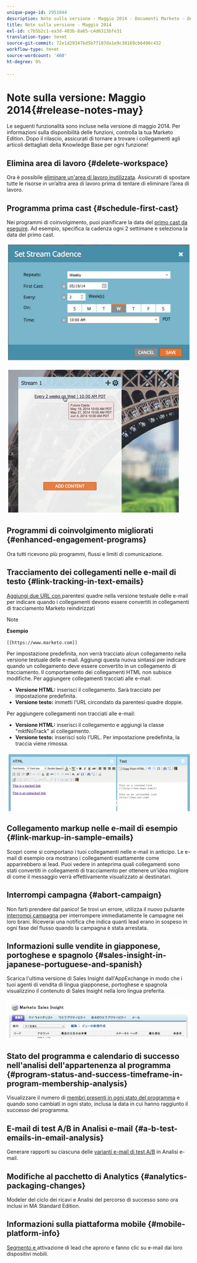 ```yaml
---
unique-page-id: 2951044
description: Note sulla versione - Maggio 2014 - Documenti Marketo - Documentazione del prodotto
title: Note sulla versione - Maggio 2014
exl-id: c7b5b2c1-ea3d-483b-8a65-c4d6313bfe31
translation-type: tm+mt
source-git-commit: 72e1d29347bd5b77107da1e9c30169cb6490c432
workflow-type: tm+mt
source-wordcount: '460'
ht-degree: 0%

---
```


# Note sulla versione: Maggio 2014{#release-notes-may}

Le seguenti funzionalità sono incluse nella versione di maggio 2014. Per informazioni sulla disponibilità delle funzioni, controlla la tua Marketo Edition. Dopo il rilascio, assicurati di tornare a trovare i collegamenti agli articoli dettagliati della Knowledge Base per ogni funzione!

## Elimina area di lavoro {#delete-workspace}

Ora è possibile [eliminare un&#39;area di lavoro inutilizzata](/help/marketo/product-docs/administration/workspaces-and-person-partitions/delete-a-workspace.md). Assicurati di spostare tutte le risorse in un’altra area di lavoro prima di tentare di eliminare l’area di lavoro.

## Programma prima cast {#schedule-first-cast}

Nei programmi di coinvolgimento, puoi pianificare la data del [primo cast da eseguire](/help/marketo/product-docs/email-marketing/drip-nurturing/engagement-program-streams/set-stream-cadence.md). Ad esempio, specifica la cadenza ogni 2 settimane e seleziona la data del primo cast.

![](assets/image2014-9-22-11-3a57-3a36.png)

![](assets/image2014-9-22-11-3a57-3a54.png)

## Programmi di coinvolgimento migliorati {#enhanced-engagement-programs}

Ora tutti ricevono più programmi, flussi e limiti di comunicazione.

## Tracciamento dei collegamenti nelle e-mail di testo {#link-tracking-in-text-emails}

[Aggiungi due URL con ](/help/marketo/product-docs/email-marketing/general/functions-in-the-editor/add-tracked-links-to-a-text-email.md) parentesi quadre nella versione testuale delle e-mail per indicare quando i collegamenti devono essere convertiti in collegamenti di tracciamento Marketo reindirizzati

>[!NOTE]
>
>**Esempio**
>
>`[[https://www.marketo.com]]`

Per impostazione predefinita, non verrà tracciato alcun collegamento nella versione testuale delle e-mail. Aggiungi questa nuova sintassi per indicare quando un collegamento deve essere convertito in un collegamento di tracciamento. Il comportamento dei collegamenti HTML non subisce modifiche.  Per aggiungere collegamenti tracciati alle e-mail:

* **Versione HTML:** inserisci il collegamento. Sarà tracciato per impostazione predefinita.
* **Versione testo:** immetti l’URL circondato da parentesi quadre doppie.

Per aggiungere collegamenti non tracciati alle e-mail:

* **Versione HTML:** inserisci il collegamento e aggiungi la classe &quot;mktNoTrack&quot; al collegamento.
* **Versione testo:** inserisci solo l’URL. Per impostazione predefinita, la traccia viene rimossa.

![](assets/image2014-9-22-12-3a1-3a34.png)

## Collegamento markup nelle e-mail di esempio {#link-markup-in-sample-emails}

Scopri come si comportano i tuoi collegamenti nelle e-mail in anticipo. Le e-mail di esempio ora mostrano i collegamenti esattamente come apparirebbero ai lead. Puoi vedere in anteprima quali collegamenti sono stati convertiti in collegamenti di tracciamento per ottenere un’idea migliore di come il messaggio verrà effettivamente visualizzato ai destinatari.

## Interrompi campagna {#abort-campaign}

Non farti prendere dal panico! Se trovi un errore, utilizza il nuovo pulsante [interrompi campagna](/help/marketo/product-docs/core-marketo-concepts/smart-campaigns/using-smart-campaigns/abort-a-smart-campaign.md) per interrompere immediatamente le campagne nei loro brani. Riceverai una notifica che indica quanti lead erano in sospeso in ogni fase del flusso quando la campagna è stata arrestata.

## Informazioni sulle vendite in giapponese, portoghese e spagnolo {#sales-insight-in-japanese-portuguese-and-spanish}

Scarica l&#39;ultima versione di Sales Insight dall&#39;AppExchange in modo che i tuoi agenti di vendita di lingua giapponese, portoghese e spagnola visualizzino il contenuto di Sales Insight nella loro lingua preferita.

![](assets/image2014-9-22-12-3a2-3a12.png)

## Stato del programma e calendario di successo nell&#39;analisi dell&#39;appartenenza al programma {#program-status-and-success-timeframe-in-program-membership-analysis}

Visualizzare il numero di [membri presenti in ogni stato del programma](/help/marketo/product-docs/reporting/revenue-cycle-analytics/program-analytics/build-a-program-membership-analysis-report-that-lists-leads.md) e quando sono cambiati in ogni stato, inclusa la data in cui hanno raggiunto il successo del programma.

## E-mail di test A/B in Analisi e-mail {#a-b-test-emails-in-email-analysis}

Generare rapporti su ciascuna delle [varianti e-mail di test A/B](/help/marketo/product-docs/reporting/revenue-cycle-analytics/email-analysis/build-an-email-analysis-report-that-shows-program-information.md) in Analisi e-mail.

## Modifiche al pacchetto di Analytics {#analytics-packaging-changes}

Modeler del ciclo dei ricavi e Analisi del percorso di successo sono ora inclusi in MA Standard Edition.

## Informazioni sulla piattaforma mobile {#mobile-platform-info}

[Segmento e ](/help/marketo/product-docs/reporting/basic-reporting/report-activity/build-a-people-performance-report-with-mobile-platform-columns.md) attivazione di lead che aprono e fanno clic su e-mail dai loro dispositivi mobili.
